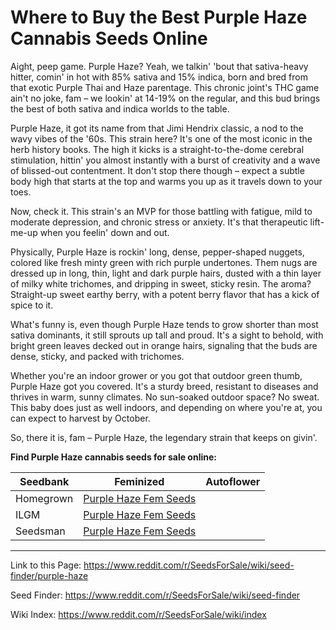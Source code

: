 # Where to Buy the Best Purple Haze Cannabis Seeds Online

Aight, peep game. Purple Haze? Yeah, we talkin' 'bout that sativa-heavy hitter, comin' in hot with 85% sativa and 15% indica, born and bred from that exotic Purple Thai and Haze parentage. This chronic joint's THC game ain't no joke, fam – we lookin' at 14-19% on the regular, and this bud brings the best of both sativa and indica worlds to the table.

Purple Haze, it got its name from that Jimi Hendrix classic, a nod to the wavy vibes of the '60s. This strain here? It's one of the most iconic in the herb history books. The high it kicks is a straight-to-the-dome cerebral stimulation, hittin' you almost instantly with a burst of creativity and a wave of blissed-out contentment. It don't stop there though – expect a subtle body high that starts at the top and warms you up as it travels down to your toes.

Now, check it. This strain's an MVP for those battling with fatigue, mild to moderate depression, and chronic stress or anxiety. It's that therapeutic lift-me-up when you feelin' down and out.

Physically, Purple Haze is rockin' long, dense, pepper-shaped nuggets, colored like fresh minty green with rich purple undertones. Them nugs are dressed up in long, thin, light and dark purple hairs, dusted with a thin layer of milky white trichomes, and dripping in sweet, sticky resin. The aroma? Straight-up sweet earthy berry, with a potent berry flavor that has a kick of spice to it.

What's funny is, even though Purple Haze tends to grow shorter than most sativa dominants, it still sprouts up tall and proud. It's a sight to behold, with bright green leaves decked out in orange hairs, signaling that the buds are dense, sticky, and packed with trichomes.

Whether you're an indoor grower or you got that outdoor green thumb, Purple Haze got you covered. It's a sturdy breed, resistant to diseases and thrives in warm, sunny climates. No sun-soaked outdoor space? No sweat. This baby does just as well indoors, and depending on where you're at, you can expect to harvest by October.

So, there it is, fam – Purple Haze, the legendary strain that keeps on givin'.

**Find Purple Haze cannabis seeds for sale online:**

| Seedbank  | Feminized | Autoflower |
|-----------|-----------|------------|
| Homegrown | [Purple Haze Fem Seeds](https://homegrowncannabisco.com/products/purple-haze-feminized-marijuana-seeds?a_aid=sale) |  |
| ILGM      | [Purple Haze Fem Seeds](https://ilgm.com/products/purple-haze-feminized-seeds?aff=2191) |  |
| Seedsman  | [Purple Haze Fem Seeds](https://www.seedsman.com/purple-haze-feminised-seeds-g13-labsg13l-pphz-fem-5?a_aid=56f632ea3916c) |  |

___

Link to this Page: https://www.reddit.com/r/SeedsForSale/wiki/seed-finder/purple-haze

Seed Finder: https://www.reddit.com/r/SeedsForSale/wiki/seed-finder

Wiki Index: https://www.reddit.com/r/SeedsForSale/wiki/index
